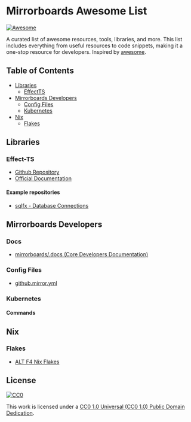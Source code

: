 # Mirrorboards Awesome List 
[![Awesome](https://awesome.re/badge.svg)](https://awesome.re)


A curated list of awesome resources, tools, libraries, and more. This list includes everything from useful resources to code snippets, making it a one-stop resource for developers.
 Inspired by [awesome](https://github.com/sindresorhus/awesome).

## Table of Contents

- [Libraries](#libraries)
    - [EffectTS](#effect-ts)
- [Mirrorboards Developers](#mirrorboards-developers)
    - [Config Files](#config-files)
    - [Kubernetes](#kubernetes)
- [Nix](#nix)
    - [Flakes](#flakes)

## Libraries

### Effect-TS

- [Github Repository](https://github.com/Effect-TS)
- [Official Documentation](https://effect.website/)

#### Example repositories

- [sqlfx - Database Connections](https://github.com/mattiamanzati/sqlfx)

## Mirrorboards Developers

### Docs
- [mirrorboards/.docs (Core Developers Documentation)](https://github.com/mirrorboards/mirrorboards/tree/main/.docs)

### Config Files
- [github.mirror.yml](https://raw.githubusercontent.com/mirrorboards/awesome-list/main/github.mirror.yml)

### Kubernetes

#### Commands

## Nix

### Flakes

- [ALT F4 Nix Flakes](https://github.com/ALT-F4-LLC/kickstart.nix)


## License

[![CC0](https://licensebuttons.net/p/zero/1.0/88x31.png)](http://creativecommons.org/publicdomain/zero/1.0/)

This work is licensed under a [CC0 1.0 Universal (CC0 1.0) Public Domain Dedication](http://creativecommons.org/publicdomain/zero/1.0/).
